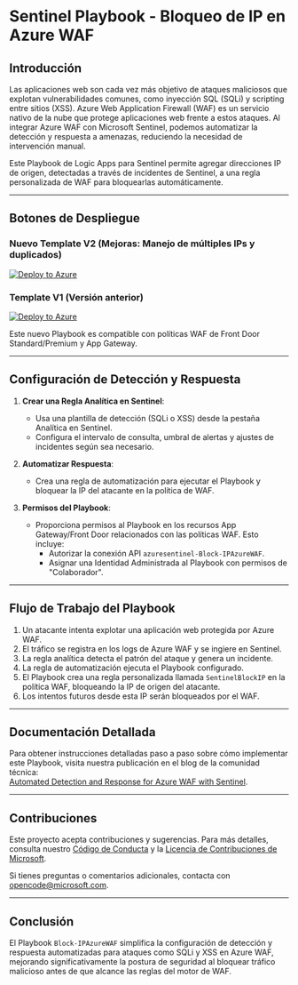 # Sentinel Playbook - Bloqueo de IP en Azure WAF

## Introducción

Las aplicaciones web son cada vez más objetivo de ataques maliciosos que explotan vulnerabilidades comunes, como inyección SQL (SQLi) y scripting entre sitios (XSS). Azure Web Application Firewall (WAF) es un servicio nativo de la nube que protege aplicaciones web frente a estos ataques. Al integrar Azure WAF con Microsoft Sentinel, podemos automatizar la detección y respuesta a amenazas, reduciendo la necesidad de intervención manual.

Este Playbook de Logic Apps para Sentinel permite agregar direcciones IP de origen, detectadas a través de incidentes de Sentinel, a una regla personalizada de WAF para bloquearlas automáticamente.

---

## Botones de Despliegue

### Nuevo Template V2 (Mejoras: Manejo de múltiples IPs y duplicados)
[![Deploy to Azure](https://aka.ms/deploytoazurebutton)](https://portal.azure.com/#create/Microsoft.Template/uri/https%3A%2F%2Fraw.githubusercontent.com%2FAzure%2FAzure-Network-Security%2Fmaster%2FAzure%2520WAF%2FPlaybook%2520-%2520WAF%2520Sentinel%2520Playbook%2520Block%2520IP%2520-%2520New%2FtemplateV2.json)

### Template V1 (Versión anterior)
[![Deploy to Azure](https://aka.ms/deploytoazurebutton)](https://portal.azure.com/#create/Microsoft.Template/uri/https%3A%2F%2Fraw.githubusercontent.com%2FAzure%2FAzure-Network-Security%2Fmaster%2FAzure%2520WAF%2FPlaybook%2520-%2520WAF%2520Sentinel%2520Playbook%2520Block%2520IP%2520-%2520New%2Ftemplate.json)

Este nuevo Playbook es compatible con políticas WAF de Front Door Standard/Premium y App Gateway.

---

## Configuración de Detección y Respuesta

1. **Crear una Regla Analítica en Sentinel**:
   - Usa una plantilla de detección (SQLi o XSS) desde la pestaña Analítica en Sentinel.
   - Configura el intervalo de consulta, umbral de alertas y ajustes de incidentes según sea necesario.
   

2. **Automatizar Respuesta**:
   - Crea una regla de automatización para ejecutar el Playbook y bloquear la IP del atacante en la política de WAF.

3. **Permisos del Playbook**:
   - Proporciona permisos al Playbook en los recursos App Gateway/Front Door relacionados con las políticas WAF. Esto incluye:
     - Autorizar la conexión API `azuresentinel-Block-IPAzureWAF`.
     - Asignar una Identidad Administrada al Playbook con permisos de "Colaborador".

---

## Flujo de Trabajo del Playbook

1. Un atacante intenta explotar una aplicación web protegida por Azure WAF.
2. El tráfico se registra en los logs de Azure WAF y se ingiere en Sentinel.
3. La regla analítica detecta el patrón del ataque y genera un incidente.
4. La regla de automatización ejecuta el Playbook configurado.
5. El Playbook crea una regla personalizada llamada `SentinelBlockIP` en la política WAF, bloqueando la IP de origen del atacante.
6. Los intentos futuros desde esta IP serán bloqueados por el WAF.

---

## Documentación Detallada

Para obtener instrucciones detalladas paso a paso sobre cómo implementar este Playbook, visita nuestra publicación en el blog de la comunidad técnica:  
[Automated Detection and Response for Azure WAF with Sentinel](https://techcommunity.microsoft.com/t5/azure-network-security-blog/automated-detection-and-response-for-azure-waf-with-sentinel/ba-p/3692525).

---

## Contribuciones

Este proyecto acepta contribuciones y sugerencias. Para más detalles, consulta nuestro [Código de Conducta](https://opensource.microsoft.com/codeofconduct/) y la [Licencia de Contribuciones de Microsoft](https://cla.opensource.microsoft.com).

Si tienes preguntas o comentarios adicionales, contacta con [opencode@microsoft.com](mailto:opencode@microsoft.com).

---

## Conclusión

El Playbook `Block-IPAzureWAF` simplifica la configuración de detección y respuesta automatizadas para ataques como SQLi y XSS en Azure WAF, mejorando significativamente la postura de seguridad al bloquear tráfico malicioso antes de que alcance las reglas del motor de WAF.
